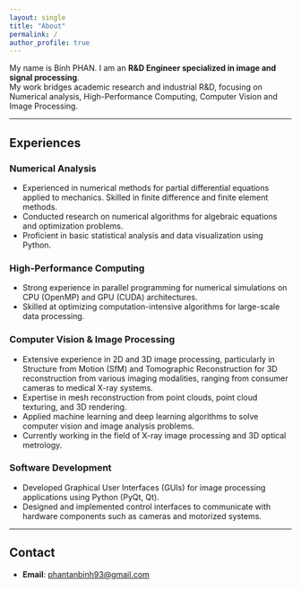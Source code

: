 ```yaml
---
layout: single
title: "About"
permalink: /
author_profile: true
---
```


My name is Binh PHAN. I am an **R&D Engineer specialized in image and signal processing**.  
My work bridges academic research and industrial R&D, focusing on Numerical analysis, High-Performance Computing, Computer Vision and Image Processing.

---

## Experiences
### Numerical Analysis
- Experienced in numerical methods for partial differential equations applied to mechanics. Skilled in finite difference and finite element methods.
- Conducted research on numerical algorithms for algebraic equations and optimization problems.
- Proficient in basic statistical analysis and data visualization using Python.

### High-Performance Computing
- Strong experience in parallel programming for numerical simulations on CPU (OpenMP) and GPU (CUDA) architectures.
- Skilled at optimizing computation-intensive algorithms for large-scale data processing.

### Computer Vision & Image Processing
- Extensive experience in 2D and 3D image processing, particularly in Structure from Motion (SfM) and Tomographic Reconstruction for 3D reconstruction from various imaging modalities, ranging from consumer cameras to medical X-ray systems.
- Expertise in mesh reconstruction from point clouds, point cloud texturing, and 3D rendering.
- Applied machine learning and deep learning algorithms to solve computer vision and image analysis problems.
- Currently working in the field of X-ray image processing and 3D optical metrology.

### Software Development
- Developed Graphical User Interfaces (GUIs) for image processing applications using Python (PyQt, Qt).
- Designed and implemented control interfaces to communicate with hardware components such as cameras and motorized systems.

---

## Contact 
 - **Email**: phantanbinh93@gmail.com
 


